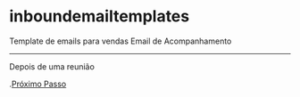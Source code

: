# inboundemailtemplates
Template de emails para vendas
Email de Acompanhamento
_______________________

Depois de uma reunião

.[Próximo Passo](https://github.com/trevobr/inboundemailtemplates/blob/master/proximopasso.md)
